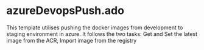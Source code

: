 # azureDevopsPush.ado
This template utilises pushing the docker images from development to staging environment in azure. It follows the two tasks: Get and Set the latest image from the ACR, Import image from the registry
